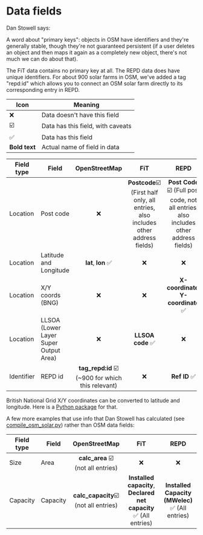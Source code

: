 Data fields
========

Dan Stowell says:

A word about "primary keys": objects in OSM have identifiers and they're generally stable, though they're not guaranteed persistent (if a user deletes an object and then maps it again as a completely new object, there's not much we can do about that).

The FiT data contains no primary key at all. The REPD data does have unique identifiers. For about 900 solar farms in OSM, we've added a tag "repd:id" which allows you to connect an OSM solar farm directly to its corresponding entry in REPD.

| Icon | Meaning |
| ---  | --- |
| :x:  | Data doesn't have this field |
| :ballot_box_with_check: | Data has this field, with caveats |
| ✅ | Data has this field |
|**Bold text** | Actual name of field in data |

| Field type | Field | OpenStreetMap | FiT | REPD
|---|---|:---:|:---:|:---:|
| Location | Post code | :x: | **Postcode**:ballot_box_with_check: (First half only, all entries, also includes other address fields) | **Post Code** :ballot_box_with_check: (Full post code, not all entries, also includes other address fields)|
| Location | Latitude and Longitude | **lat**, **lon** ✅ | :x: | :x: |
| Location| X/Y coords (BNG)| :x: | :x: | **X-coordinate**, **Y-coordinate** ✅ |
| Location | LLSOA (Lower Layer Super Output Area) | :x: | **LLSOA code** ✅ | :x: |
| Identifier|REPD id | **tag_repd:id** :ballot_box_with_check: (~900 for which this relevant) | :x: | **Ref ID** ✅|

British National Grid X/Y coordinates can be converted to latitude and longitude. Here is a [Python package](https://pypi.org/project/bng-latlon/) for that.

A few more examples that use info that Dan Stowell has calculated (see [compile_osm_solar.py](open-street-maps/solarpv-osm-uk-data-20191117/dan_stowell_osm_analysis/compile_osm_solar.py)) rather than OSM data fields:

| Field type | Field | OpenStreetMap | FiT | REPD
|---|---|:---:|:---:|:---:|
| Size| Area | **calc_area** :ballot_box_with_check: (not all entries) | :x:| :x:|
| Capacity| Capacity | **calc_capacity**:ballot_box_with_check: (not all entries)| **Installed capacity**, **Declared net capacity** ✅ (All entries)| **Installed Capacity (MWelec)** ✅ (All entries) |
